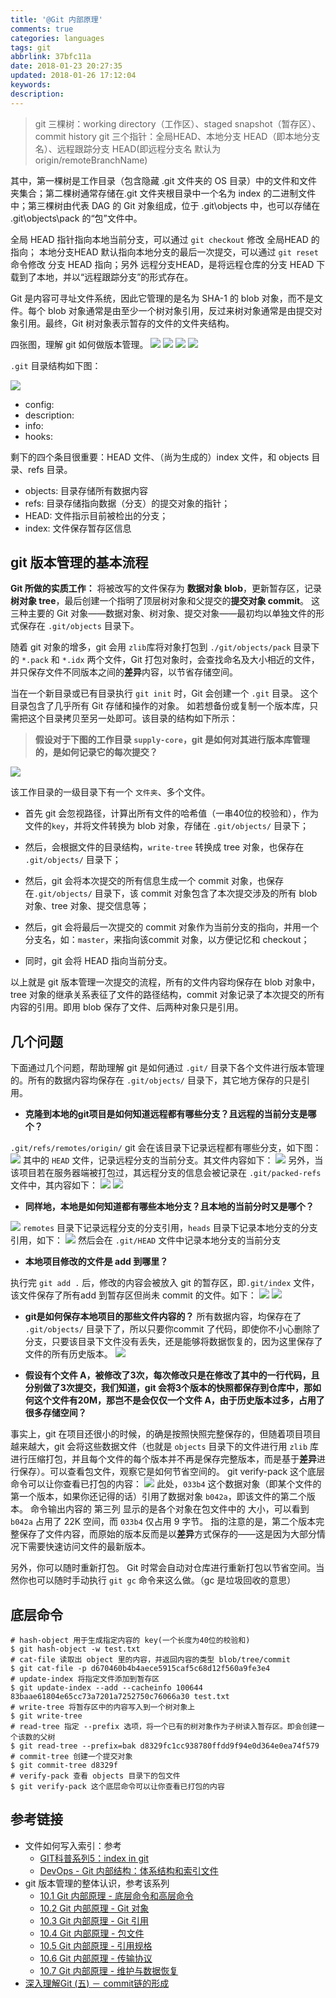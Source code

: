 ```yaml
---
title: '@Git 内部原理'
comments: true
categories: languages
tags: git
abbrlink: 37bfc11a
date: 2018-01-23 20:27:35
updated: 2018-01-26 17:12:04
keywords:
description:
---
```


> git 三棵树：working directory（工作区）、staged snapshot（暂存区）、commit history
git 三个指针：全局HEAD、本地分支 HEAD（即本地分支名）、远程跟踪分支 HEAD(即远程分支名 默认为 origin/remoteBranchName)

其中，第一棵树是工作目录（包含隐藏 .git 文件夹的 OS 目录）中的文件和文件夹集合；第二棵树通常存储在.git 文件夹根目录中一个名为 index 的二进制文件中；第三棵树由代表 DAG 的 Git 对象组成，位于 .git\objects 中，也可以存储在 .git\objects\pack 的“包”文件中。

全局 HEAD 指针指向本地当前分支，可以通过 `git checkout` 修改 全局HEAD 的指向；
本地分支HEAD 默认指向本地分支的最后一次提交，可以通过 `git reset` 命令修改 分支 HEAD 指向；另外 远程分支HEAD，是将远程仓库的分支 HEAD 下载到了本地，并以“远程跟踪分支”的形式存在。

Git 是内容可寻址文件系统，因此它管理的是名为 SHA-1 的 blob 对象，而不是文件。每个 blob 对象通常是由至少一个树对象引用，反过来树对象通常是由提交对象引用。最终，Git 树对象表示暂存的文件的文件夹结构。

四张图，理解 git 如何做版本管理。
![](http://ipic-markdown.oss-cn-shanghai.aliyuncs.com/blog/2018-01-26-053620.png)
![](http://ipic-markdown.oss-cn-shanghai.aliyuncs.com/blog/2018-01-23-141403.png)
![](http://ipic-markdown.oss-cn-shanghai.aliyuncs.com/blog/2018-01-26-061054.png)
![](http://ipic-markdown.oss-cn-shanghai.aliyuncs.com/blog/2018-01-23-081716.png)

`.git` 目录结构如下图：

![](http://ipic-markdown.oss-cn-shanghai.aliyuncs.com/blog/2018-01-23-121950.jpg)

- config: 
- description:
- info:
- hooks:

剩下的四个条目很重要：HEAD 文件、（尚为生成的）index 文件，和 objects 目录、refs 目录。

- objects: 目录存储所有数据内容
- refs: 目录存储指向数据（分支）的提交对象的指针；
- HEAD: 文件指示目前被检出的分支；
- index: 文件保存暂存区信息

## git 版本管理的基本流程

**Git 所做的实质工作：**
将被改写的文件保存为 **数据对象 blob**，更新暂存区，记录 **树对象 tree**，最后创建一个指明了顶层树对象和父提交的**提交对象 commit**。 这三种主要的 Git 对象——数据对象、树对象、提交对象——最初均以单独文件的形式保存在 `.git/objects` 目录下。

随着 git 对象的增多，git 会用 `zlib`库将对象打包到 `./git/objects/pack` 目录下的 `*.pack` 和 `*.idx` 两个文件，Git 打包对象时，会查找命名及大小相近的文件，并只保存文件不同版本之间的**差异**内容，以节省存储空间。

当在一个新目录或已有目录执行 `git init` 时，Git 会创建一个 `.git` 目录。 这个目录包含了几乎所有 Git 存储和操作的对象。 如若想备份或复制一个版本库，只需把这个目录拷贝至另一处即可。该目录的结构如下所示：

> **假设对于下图的工作目录 `supply-core`，git 是如何对其进行版本库管理的，是如何记录它的每次提交？**

![](http://ipic-markdown.oss-cn-shanghai.aliyuncs.com/blog/2018-01-26-031944.jpg)

该工作目录的一级目录下有一个 `文件夹`、多个文件。

- 首先 git 会忽视路径，计算出所有文件的哈希值（一串40位的校验和），作为文件的`key`，并将文件转换为 blob 对象，存储在 `.git/objects/` 目录下；

- 然后，会根据文件的目录结构，`write-tree` 转换成 tree 对象，也保存在 `.git/objects/` 目录下；

- 然后，git 会将本次提交的所有信息生成一个 commit 对象，也保存在`.git/objects/` 目录下，该 commit 对象包含了本次提交涉及的所有 blob 对象、tree 对象、提交信息等；

- 然后，git 会将最后一次提交的 commit 对象作为当前分支的指向，并用一个分支名，如：`master`，来指向该commit 对象，以方便记忆和 checkout；

- 同时，git 会将 HEAD 指向当前分支。

以上就是 git 版本管理一次提交的流程，所有的文件内容均保存在 blob 对象中，tree 对象的继承关系表征了文件的路径结构，commit 对象记录了本次提交的所有内容的引用。即用 blob 保存了文件、后两种对象只是引用。


## 几个问题

下面通过几个问题，帮助理解 git 是如何通过 `.git/` 目录下各个文件进行版本管理的。所有的数据内容均保存在 `.git/objects/` 目录下，其它地方保存的只是引用。

- **克隆到本地的git项目是如何知道远程都有哪些分支？且远程的当前分支是哪个？**

`.git/refs/remotes/origin/` git 会在该目录下记录远程都有哪些分支，如下图：
![](http://ipic-markdown.oss-cn-shanghai.aliyuncs.com/blog/2018-01-23-131321.jpg)
其中的 `HEAD` 文件，记录远程分支的当前分支。其文件内容如下：
![](http://ipic-markdown.oss-cn-shanghai.aliyuncs.com/blog/2018-01-23-125347.png)
另外，当该项目若在服务器端被打包过，其远程分支的信息会被记录在 `.git/packed-refs` 文件中，其内容如下：
![](http://ipic-markdown.oss-cn-shanghai.aliyuncs.com/blog/2018-01-23-130152.png)
![](http://ipic-markdown.oss-cn-shanghai.aliyuncs.com/blog/2018-01-23-130621.png)

- **同样地，本地是如何知道都有哪些本地分支？且本地的当前分时又是哪个？**

![](http://ipic-markdown.oss-cn-shanghai.aliyuncs.com/blog/2018-01-23-130935.png)
`remotes` 目录下记录远程分支的分支引用，`heads` 目录下记录本地分支的分支引用，如下：
![](http://ipic-markdown.oss-cn-shanghai.aliyuncs.com/blog/2018-01-23-131505.jpg)
然后会在 `.git/HEAD` 文件中记录本地分支的当前分支

- **本地项目修改的文件是 add 到哪里？**

执行完 `git add .` 后，修改的内容会被放入 git 的暂存区，即`.git/index` 文件，该文件保存了所有add 到暂存区但尚未 commit 的文件。如下：
![](http://ipic-markdown.oss-cn-shanghai.aliyuncs.com/blog/2018-01-23-133152.jpg)
![](http://ipic-markdown.oss-cn-shanghai.aliyuncs.com/blog/2018-01-23-132858.jpg)

- **git是如何保存本地项目的那些文件内容的？**
所有数据内容，均保存在了 `.git/objects/` 目录下了，所以只要你commit 了代码，即使你不小心删除了分支，只要该目录下文件没有丢失，还是能够将数据恢复的，因为这里保存了文件的所有历史版本。
![](http://ipic-markdown.oss-cn-shanghai.aliyuncs.com/blog/2018-01-23-134146.jpg)

- **假设有个文件 A，被修改了3次，每次修改只是在修改了其中的一行代码，且分别做了3次提交，我们知道，git 会将3个版本的快照都保存到仓库中，那如何这个文件有20M，那岂不是会仅仅一个文件 A，由于历史版本过多，占用了很多存储空间？**

事实上，git 在项目还很小的时候，的确是按照快照完整保存的，但随着项目项目越来越大，git 会将这些数据文件（也就是 `objects` 目录下的文件进行用 `zlib` 库进行压缩打包，并且每个文件的每个版本并不再是保存完整版本，而是基于**差异**进行保存）。可以查看包文件，观察它是如何节省空间的。 git verify-pack 这个底层命令可以让你查看已打包的内容：
![](http://ipic-markdown.oss-cn-shanghai.aliyuncs.com/blog/2018-01-23-135516.png)
此处，`033b4` 这个数据对象（即某个文件的第一个版本，如果你还记得的话）引用了数据对象 `b042a`，即该文件的第二个版本。 命令输出内容的 第三列 显示的是各个对象在包文件中的 大小，可以看到 `b042a` 占用了 22K 空间，而 `033b4` 仅占用 9 字节。 指的注意的是，第二个版本完整保存了文件内容，而原始的版本反而是以**差异**方式保存的——这是因为大部分情况下需要快速访问文件的最新版本。

另外，你可以随时重新打包。 Git 时常会自动对仓库进行重新打包以节省空间。当然你也可以随时手动执行 `git gc` 命令来这么做。（gc 是垃圾回收的意思）

## 底层命令

```shell
# hash-object 用于生成指定内容的 key(一个长度为40位的校验和)
$ git hash-object -w test.txt
# cat-file 读取出 object 里的内容，并返回内容的类型 blob/tree/commit
$ git cat-file -p d670460b4b4aece5915caf5c68d12f560a9fe3e4
# update-index 将指定文件添加到暂存区
$ git update-index --add --cacheinfo 100644 83baae61804e65cc73a7201a7252750c76066a30 test.txt
# write-tree 将暂存区中的内容写入到一个树对象上
$ git write-tree
# read-tree 指定 --prefix 选项，将一个已有的树对象作为子树读入暂存区。即会创建一个该数的父树
$ git read-tree --prefix=bak d8329fc1cc938780ffdd9f94e0d364e0ea74f579
# commit-tree 创建一个提交对象
$ git commit-tree d8329f
# verify-pack 查看 objects 目录下的包文件
$ git verify-pack 这个底层命令可以让你查看已打包的内容
```


## 参考链接

- 文件如何写入索引：参考
    - [GIT科普系列5：index in git](http://blog.csdn.net/zssureqh/article/details/53056095)
    - [DevOps - Git 内部结构：体系结构和索引文件](https://msdn.microsoft.com/zh-cn/magazine/mt493250.aspx)
- git 版本管理的整体认识，参考该系列
    - [10.1 Git 内部原理 - 底层命令和高层命令](https://git-scm.com/book/zh/v2/Git-%E5%86%85%E9%83%A8%E5%8E%9F%E7%90%86-%E5%BA%95%E5%B1%82%E5%91%BD%E4%BB%A4%E5%92%8C%E9%AB%98%E5%B1%82%E5%91%BD%E4%BB%A4)
    - [10.2 Git 内部原理 - Git 对象](https://git-scm.com/book/zh/v2/Git-%E5%86%85%E9%83%A8%E5%8E%9F%E7%90%86-Git-%E5%AF%B9%E8%B1%A1)
    - [10.3 Git 内部原理 - Git 引用](https://git-scm.com/book/zh/v2/Git-%E5%86%85%E9%83%A8%E5%8E%9F%E7%90%86-Git-%E5%BC%95%E7%94%A8)
    - [10.4 Git 内部原理 - 包文件](https://git-scm.com/book/zh/v2/Git-%E5%86%85%E9%83%A8%E5%8E%9F%E7%90%86-%E5%8C%85%E6%96%87%E4%BB%B6)
    - [10.5 Git 内部原理 - 引用规格](https://git-scm.com/book/zh/v2/Git-%E5%86%85%E9%83%A8%E5%8E%9F%E7%90%86-%E5%BC%95%E7%94%A8%E8%A7%84%E6%A0%BC)
    - [10.6 Git 内部原理 - 传输协议](https://git-scm.com/book/zh/v2/Git-%E5%86%85%E9%83%A8%E5%8E%9F%E7%90%86-%E4%BC%A0%E8%BE%93%E5%8D%8F%E8%AE%AE)
    - [10.7 Git 内部原理 - 维护与数据恢复](https://git-scm.com/book/zh/v2/Git-%E5%86%85%E9%83%A8%E5%8E%9F%E7%90%86-%E7%BB%B4%E6%8A%A4%E4%B8%8E%E6%95%B0%E6%8D%AE%E6%81%A2%E5%A4%8D)
- [深入理解Git (五) － commit链的形成](http://blog.csdn.net/hongchangfirst/article/details/45334833)


